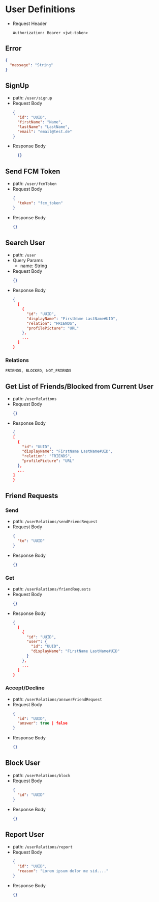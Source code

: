 
# User Definitions
- Request Header
  ```
  Authorization: Bearer <jwt-token>
  ```

## Error
```JSON
{
  "message": "String"
}
```
## SignUp
- path: `/user/signup`
- Request Body
  ```JSON
  {
    "id": "UUID",
    "firstName": "Name",
    "lastName": "LastName",
    "email": "email@test.de"
  }
  ```
- Response Body
  ```JSON
    {}
  ```

## Send FCM Token
- path: `/user/fcmToken`
- Request Body
  ```JSON
  {
    "token": "fcm_token"
  }
  ```
- Response Body
  ```JSON
  {}
  ```

## Search User
- path: `/user`
- Query Params
  - name: String
- Request Body
  ```JSON
  {}
  ```
- Response Body
  ```JSON
  {
    [
      {
        "id": "UUID",
        "displayName": "FirstName LastName#UID",
        "relation": "FRIENDS",
        "profilePicture": "URL"
      },
      ...
    ]
  }
  ```
### Relations
```
FRIENDS, BLOCKED, NOT_FRIENDS
```

## Get List of Friends/Blocked from Current User
- path: `/userRelations`
- Request Body
  ```JSON
  {}
  ```
- Response Body
    ```JSON
  {
    [
      {
        "id": "UUID",
        "displayName": "FirstName LastName#UID",
        "relation": "FRIENDS",
        "profilePicture": "URL"
      },
      ...
    ]
  }
  ```

## Friend Requests

### Send
- path: `/userRelations/sendFriendRequest` 
- Request Body
  ```JSON
  {
    "to": "UUID"
  }
  ```
- Response Body
  ```JSON
  {}
  ```

### Get
- path: `/userRelations/friendRequests`
- Request Body
  ```JSON
  {}
  ```
- Response Body
  ```JSON
  {
    [
      {
        "id": "UUID",
        "user": {
          "id": "UUID",
          "displayName": "FirstName LastName#UID"
        }
      },
      ...
    ]
  }
  ```

### Accept/Decline
- path: `/userRelations/answerFriendRequest`
- Request Body
  ```JSON
  {
    "id": "UUID",
    "answer": true | false
  }
  ```
- Response Body
  ```JSON
  {}
  ```

## Block User
- path: `/userRelations/block`
- Request Body
  ```JSON
  {
    "id": "UUID"
  }
  ```
- Response Body
  ```JSON
  {}
  ```

## Report User
- path: `/userRelations/report`
- Request Body
  ```JSON
  {
    "id": "UUID",
    "reason": "Lorem ipsum dolor me sid...."
  }
  ```
- Response Body
  ```JSON
  {}
  ```